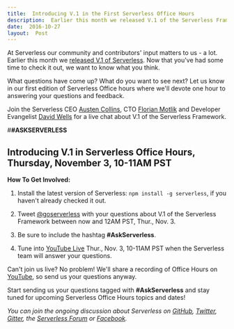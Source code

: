 ```yaml
---
title:  Introducing V.1 in the First Serverless Office Hours
description:  Earlier this month we released V.1 of the Serverless Framework. Join the Serverless team in our first edition of Office Hours for a live chat to answer all your questions about the latest release.
date:  2016-10-27
layout:  Post
---
```

At Serverless our community and contributors' input matters to us - a lot. Earlier this month we [released V.1 of Serverless](https://serverless.com/blog/releasing-serverless-framework-v1-and-fundraising/). Now that you've had some time to check it out, we want to know what you think.

What questions have come up? What do you want to see next? Let us know in our first edition of Serverless Office hours where we'll devote one hour to answering your questions and feedback.

Join the Serverless CEO [Austen Collins](https://twitter.com/austencollins), CTO [Florian Motlik](https://twitter.com/flomotlik) and Developer Evangelist [David Wells](https://twitter.com/DavidWells) for a live chat about V.1 of the Serverless Framework.   

#**#ASKSERVERLESS**

Introducing V.1 in Serverless Office Hours, Thursday, November 3, 10-11AM PST
------------------------------------------------------------------------

**How To Get Involved:**
 
 1. Install the latest version of Serverless: `npm install -g serverless`, if you haven't already checked it out.

 2. Tweet [@goserverless](https://twitter.com/goserverless) with your
    questions about V.1 of the Serverless Framework between now and 12AM
    PST, Thur., Nov. 3.

 3. Be sure to include the hashtag **#AskServerless**.

 4. Tune into [YouTube Live](https://www.youtube.com/channel/UCFYG383lawh9Hrs_DEKTtdg) Thur., Nov. 3, 10-11AM PST when the
    Serverless team will answer your questions.

Can't join us live? No problem! We'll share a recording of Office Hours on [YouTube](https://www.youtube.com/channel/UCFYG383lawh9Hrs_DEKTtdg), so send us your questions anyway.

Start sending us your questions tagged with **#AskServerless** and stay tuned for upcoming Serverless Office Hours topics and dates!

*You can join the ongoing discussion about Serverless on [GitHub](https://github.com/serverless/serverless), [Twitter](https://twitter.com/goserverless), [Gitter](https://gitter.im/serverless/serverless), the [Serverless Forum](http://forum.serverless.com/) or [Facebook](https://www.facebook.com/serverless/).*
